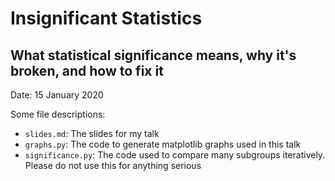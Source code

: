 # Insignificant Statistics
## What statistical significance means, why it's broken, and how to fix it

Date: 15 January 2020

Some file descriptions:
- `slides.md`: The slides for my talk
- `graphs.py`: The code to generate matplotlib graphs used in this talk
- `significance.py`: The code used to compare many subgroups iteratively. Please do not use this for anything serious

